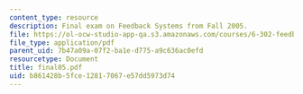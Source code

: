```yaml
---
content_type: resource
description: Final exam on Feedback Systems from Fall 2005.
file: https://ol-ocw-studio-app-qa.s3.amazonaws.com/courses/6-302-feedback-systems-spring-2007/b861428b5fce12817067e57dd5973d74_final05.pdf
file_type: application/pdf
parent_uid: 7b47a09a-07f2-ba1e-d775-a9c636ac0efd
resourcetype: Document
title: final05.pdf
uid: b861428b-5fce-1281-7067-e57dd5973d74
---
```

